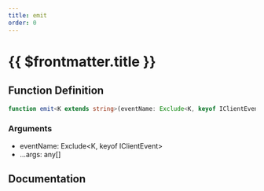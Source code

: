 ```yaml
---
title: emit
order: 0
---
```


# {{ $frontmatter.title }}

## Function Definition

```ts
function emit<K extends string>(eventName: Exclude<K, keyof IClientEvent>, ...args: any[]): void;
```

### Arguments

* eventName: Exclude\<K, keyof IClientEvent\>
* ...args: any[]

## Documentation

<!--@include: ./parts/emit.md-->
